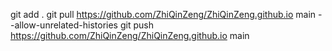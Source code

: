 git add . 
git pull  https://github.com/ZhiQinZeng/ZhiQinZeng.github.io main --allow-unrelated-histories
git push  https://github.com/ZhiQinZeng/ZhiQinZeng.github.io main
